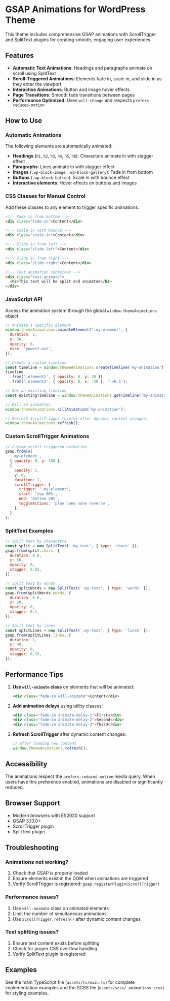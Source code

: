 # GSAP Animations for WordPress Theme

This theme includes comprehensive GSAP animations with ScrollTrigger and SplitText plugins for creating smooth, engaging user experiences.

## Features

- **Automatic Text Animations**: Headings and paragraphs animate on scroll using SplitText
- **Scroll-Triggered Animations**: Elements fade in, scale in, and slide in as they enter the viewport
- **Interactive Animations**: Button and image hover effects
- **Page Transitions**: Smooth fade transitions between pages
- **Performance Optimized**: Uses `will-change` and respects `prefers-reduced-motion`

## How to Use

### Automatic Animations

The following elements are automatically animated:

- **Headings** (`h1`, `h2`, `h3`, `h4`, `h5`, `h6`): Characters animate in with stagger effect
- **Paragraphs**: Lines animate in with stagger effect
- **Images** (`.wp-block-image`, `.wp-block-gallery`): Fade in from bottom
- **Buttons** (`.wp-block-button`): Scale in with bounce effect
- **Interactive elements**: Hover effects on buttons and images

### CSS Classes for Manual Control

Add these classes to any element to trigger specific animations:

```html
<!-- Fade in from bottom -->
<div class="fade-in">Content</div>

<!-- Scale in with bounce -->
<div class="scale-in">Content</div>

<!-- Slide in from left -->
<div class="slide-left">Content</div>

<!-- Slide in from right -->
<div class="slide-right">Content</div>

<!-- Text animation container -->
<div class="text-animate">
  <h2>This text will be split and animated</h2>
</div>
```

### JavaScript API

Access the animation system through the global `window.themeAnimations` object:

```javascript
// Animate a specific element
window.themeAnimations.animateElement('.my-element', {
  duration: 1,
  y: 50,
  opacity: 0,
  ease: 'power2.out',
});

// Create a custom timeline
const timeline = window.themeAnimations.createTimeline('my-animation');
timeline
  .from('.element1', { opacity: 0, y: 30 })
  .from('.element2', { opacity: 0, x: -50 }, '-=0.5');

// Get an existing timeline
const existingTimeline = window.themeAnimations.getTimeline('my-animation');

// Kill an animation
window.themeAnimations.killAnimation('my-animation');

// Refresh ScrollTrigger (useful after dynamic content changes)
window.themeAnimations.refresh();
```

### Custom ScrollTrigger Animations

```javascript
// Custom scroll-triggered animation
gsap.fromTo(
  '.my-element',
  { opacity: 0, y: 100 },
  {
    opacity: 1,
    y: 0,
    duration: 1,
    scrollTrigger: {
      trigger: '.my-element',
      start: 'top 80%',
      end: 'bottom 20%',
      toggleActions: 'play none none reverse',
    },
  }
);
```

### SplitText Examples

```javascript
// Split text by characters
const split = new SplitText('.my-text', { type: 'chars' });
gsap.from(split.chars, {
  duration: 0.8,
  y: 50,
  opacity: 0,
  stagger: 0.02,
});

// Split text by words
const splitWords = new SplitText('.my-text', { type: 'words' });
gsap.from(splitWords.words, {
  duration: 0.6,
  y: 30,
  opacity: 0,
  stagger: 0.1,
});

// Split text by lines
const splitLines = new SplitText('.my-text', { type: 'lines' });
gsap.from(splitLines.lines, {
  duration: 1,
  y: 40,
  opacity: 0,
  stagger: 0.15,
});
```

## Performance Tips

1. **Use `will-animate` class** on elements that will be animated:

   ```html
   <div class="fade-in will-animate">Content</div>
   ```

2. **Add animation delays** using utility classes:

   ```html
   <div class="fade-in animate-delay-1">First</div>
   <div class="fade-in animate-delay-2">Second</div>
   <div class="fade-in animate-delay-3">Third</div>
   ```

3. **Refresh ScrollTrigger** after dynamic content changes:
   ```javascript
   // After loading new content
   window.themeAnimations.refresh();
   ```

## Accessibility

The animations respect the `prefers-reduced-motion` media query. When users have this preference enabled, animations are disabled or significantly reduced.

## Browser Support

- Modern browsers with ES2020 support
- GSAP 3.13.0+
- ScrollTrigger plugin
- SplitText plugin

## Troubleshooting

### Animations not working?

1. Check that GSAP is properly loaded
2. Ensure elements exist in the DOM when animations are triggered
3. Verify ScrollTrigger is registered: `gsap.registerPlugin(ScrollTrigger)`

### Performance issues?

1. Use `will-animate` class on animated elements
2. Limit the number of simultaneous animations
3. Use `ScrollTrigger.refresh()` after dynamic content changes

### Text splitting issues?

1. Ensure text content exists before splitting
2. Check for proper CSS overflow handling
3. Verify SplitText plugin is registered

## Examples

See the main TypeScript file (`assets/ts/main.ts`) for complete implementation examples and the SCSS file (`assets/scss/_animations.scss`) for styling examples.
